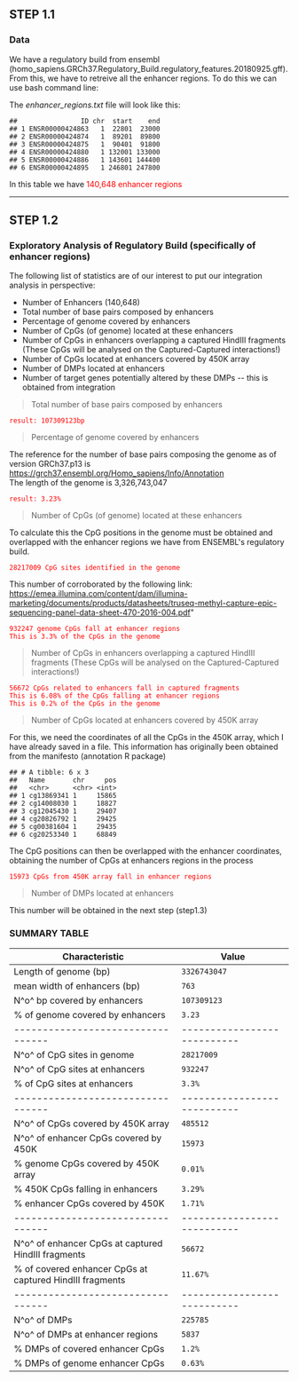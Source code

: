 ## STEP 1.1 
### Data  

We have a regulatory build from ensembl (homo_sapiens.GRCh37.Regulatory_Build.regulatory_features.20180925.gff). From this, we have to retreive all the enhancer regions. To do this we can use bash command line:



The *enhancer_regions.txt* file will look like this:

```
##                ID chr  start    end
## 1 ENSR00000424863   1  22801  23000
## 2 ENSR00000424874   1  89201  89800
## 3 ENSR00000424875   1  90401  91800
## 4 ENSR00000424880   1 132001 133000
## 5 ENSR00000424886   1 143601 144400
## 6 ENSR00000424895   1 246801 247800
```
In this table we have <span style="color: red;">140,648 enhancer regions</span>
  
------------------ 
  
## STEP 1.2  
### Exploratory Analysis of Regulatory Build (specifically of enhancer regions)  

The following list of statistics are of our interest to put our integration analysis in perspective:  

* Number of Enhancers  (140,648)
* Total number of base pairs composed by enhancers
* Percentage of genome covered by enhancers
* Number of CpGs (of genome) located at these enhancers
* Number of CpGs in enhancers overlapping a captured HindIII fragments (These CpGs will be analysed on the Captured-Captured interactions!)
* Number of CpGs located at enhancers covered by 450K array
* Number of DMPs located at enhancers
* Number of target genes potentially altered by these DMPs -- this is obtained from integration 

> Total number of base pairs composed by enhancers


<span style="color: red;">``result: 107309123bp``</span>  
  
  
  
> Percentage of genome covered by enhancers
  
The reference for the number of base pairs composing the genome as of version GRCh37.p13 is https://grch37.ensembl.org/Homo_sapiens/Info/Annotation  
The length of the genome is 3,326,743,047  


<span style="color: red;">``result: 3.23%``</span>  
  
  
  
> Number of CpGs (of genome) located at these enhancers  
  
To calculate this the CpG positions in the genome must be obtained and overlapped with the enhancer regions we have from ENSEMBL's regulatory build.


<span style="color: red;">`28217009 CpG sites identified in the genome`</span>

This number of corroborated by the following link: https://emea.illumina.com/content/dam/illumina-marketing/documents/products/datasheets/truseq-methyl-capture-epic-sequencing-panel-data-sheet-470-2016-004.pdf"




<span style="color: red;">``932247 genome CpGs fall at enhancer regions``</span>  
<span style="color: red;">``This is 3.3% of the CpGs in the genome``</span>  
  
  
> Number of CpGs in enhancers overlapping a captured HindIII fragments (These CpGs will be analysed on the Captured-Captured interactions!)
  

<span style="color: red;">``56672 CpGs related to enhancers fall in captured fragments``</span>  
<span style="color: red;">``This is 6.08% of the CpGs falling at enhancer regions``</span>  
<span style="color: red;">``This is 0.2% of the CpGs in the genome``</span>  
  
  
> Number of CpGs located at enhancers covered by 450K array 
  
For this, we need the coordinates of all the CpGs in the 450K array, which I have already saved in a file. This information has originally been obtained from the manifesto (annotation R package)

```
## # A tibble: 6 x 3
##   Name       chr     pos
##   <chr>      <chr> <int>
## 1 cg13869341 1     15865
## 2 cg14008030 1     18827
## 3 cg12045430 1     29407
## 4 cg20826792 1     29425
## 5 cg00381604 1     29435
## 6 cg20253340 1     68849
```
The CpG positions can then be overlapped with the enhancer coordinates, obtaining the number of CpGs at enhancers regions in the process

<span style="color: red;"> ``15973 CpGs from 450K array fall in enhancer regions``</span>  

  
> Number of DMPs located at enhancers   

This number will be obtained in the next step (step1.3)
  
  
  
  
### SUMMARY TABLE

Characteristic                   | Value
---------------------------------|---------------------------
Length of genome (bp)            | `3326743047`
mean width of enhancers (bp)     | ``763``
N^o^ bp covered by enhancers     | ``107309123``
% of genome covered by enhancers | ``3.23``
---------------------------------|---------------------------
N^o^ of CpG sites in genome      | ``28217009``
N^o^ of CpG sites at enhancers   | ``932247``
% of CpG sites at enhancers      | ``3.3%``
---------------------------------|---------------------------
N^o^ of CpGs covered by 450K array    | ``485512``
N^o^ of enhancer CpGs covered by 450K | ``15973``
% genome CpGs covered by 450K array   | ``0.01%``
% 450K CpGs falling in enhancers      | ``3.29%``
% enhancer CpGs covered by 450K       | ``1.71%``
---------------------------------|---------------------------
N^o^ of enhancer CpGs at captured HindIII fragments      | ``56672``
% of covered enhancer CpGs at captured HindIII fragments | ``11.67%``
---------------------------------|---------------------------
N^o^ of DMPs                        | `225785`
N^o^ of DMPs at enhancer regions    | `5837`
% DMPs of covered enhancer CpGs     | ``1.2%``
% DMPs of genome enhancer CpGs      | ``0.63%``
